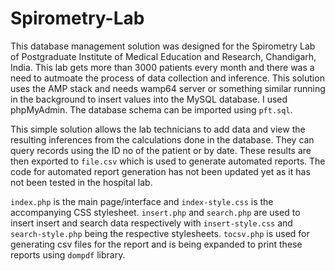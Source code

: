 # Spirometry-Lab
This database management solution was designed for the Spirometry Lab of Postgraduate Institute of Medical Education and Research, Chandigarh, India. This lab gets more than 3000 patients every month and there was a need to autmoate the process of data collection and inference. This solution uses the AMP stack and needs wamp64 server or something similar running in the background to insert values into the MySQL database. I used phpMyAdmin. The database schema can be imported using `pft.sql`.

This simple solution allows the lab technicians to add data and view the resulting inferences from the calculations done in the database. They can query records using the ID no of the patient or by date. These results are then exported to `file.csv` which is used to generate automated reports. The code for automated report generation has not been updated yet as it has not been tested in the hospital lab.

`index.php` is the main page/interface and `index-style.css` is the accompanying CSS stylesheet.
`insert.php` and `search.php` are used to insert insert and search data respectively with `insert-style.css` and `search-style.php` being the respective stylesheets.
`tocsv.php` is used for generating csv files for the report and is being expanded to print these reports using `dompdf` library.
